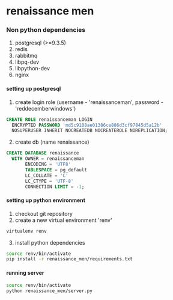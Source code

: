 renaissance men
===============
### Non python dependencies
1. postgresql (>=9.3.5)
2. redis 
3. rabbitmq
4. libpq-dev
5. libpython-dev
6. nginx

#### setting up postgresql
1. create login role (username - 'renaissanceman', password - 'reddecemberwindows')
```sql
CREATE ROLE renaissanceman LOGIN
  ENCRYPTED PASSWORD 'md5c9108ae01386ce886d3cf97845d5a12b'
  NOSUPERUSER INHERIT NOCREATEDB NOCREATEROLE NOREPLICATION;
```
2. create db (name renaissance)
```sql
CREATE DATABASE renaissance
  WITH OWNER = renaissanceman
       ENCODING = 'UTF8'
       TABLESPACE = pg_default
       LC_COLLATE = 'C'
       LC_CTYPE = 'UTF-8'
       CONNECTION LIMIT = -1;
```

#### setting up python environment
1. checkout git repository
2. create a new virtual environment 'renv'
```bash
virtualenv renv
```
3. install python dependencies
```bash
source renv/bin/activate
pip install -r renaissance_men/requirements.txt
```

#### running server
```bash
source renv/bin/activate
python renaissance_men/server.py
```
